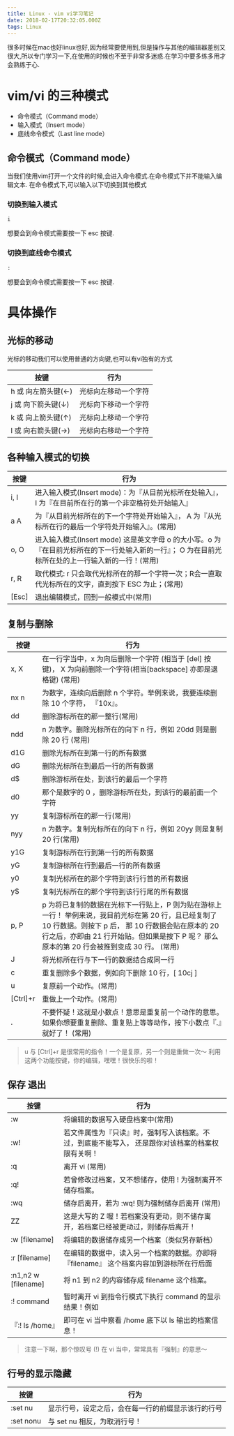 ```yaml
---
title: Linux - vim vi学习笔记
date: 2018-02-17T20:32:05.000Z
tags: Linux
---
```

很多时候在mac也好linux也好,因为经常要使用到,但是操作与其他的编辑器差别又很大,所以专门学习一下,在使用的时候也不至于非常多迷惑.在学习中要多练多用才会熟练于心.


# vim/vi 的三种模式

* 命令模式（Command mode）
* 输入模式（Insert mode）
* 底线命令模式（Last line mode）

## 命令模式（Command mode）
当我们使用vim打开一个文件的时候,会进入命令模式.在命令模式下并不能输入编辑文本.
在命令模式下,可以输入以下切换到其他模式

### 切换到输入模式
```
i
```
想要会到命令模式需要按一下 esc 按键.

### 切换到底线命令模式

```
:
```
想要会到命令模式需要按一下 esc 按键.

# 具体操作

## 光标的移动
光标的移动我们可以使用普通的方向键,也可以有vi独有的方式

|按键  |行为|
| ---   |---|
| h 或 向左箭头键(←)|光标向左移动一个字符|
| j 或 向下箭头键(↓)|光标向下移动一个字符|
| k 或 向上箭头键(↑)|光标向上移动一个字符|
| l 或 向右箭头键(→)|光标向右移动一个字符|


## 各种输入模式的切换

|按键  |行为|
| ---   |---|
|i, I	|进入输入模式(Insert mode)：为『从目前光标所在处输入』， I 为『在目前所在行的第一个非空格符处开始输入』
|a A | 为『从目前光标所在的下一个字符处开始输入』， A 为『从光标所在行的最后一个字符处开始输入』。(常用)
|o, O	|进入输入模式(Insert mode) 这是英文字母 o 的大小写。o 为『在目前光标所在的下一行处输入新的一行』； O 为在目前光标所在处的上一行输入新的一行！(常用)
|r, R	|取代模式: r 只会取代光标所在的那一个字符一次；R会一直取代光标所在的文字，直到按下 ESC 为止；(常用)
|[Esc]	|退出编辑模式，回到一般模式中(常用)


## 复制与删除
|按键  |行为|
| ---   |---|
|x, X	|在一行字当中，x 为向后删除一个字符 (相当于 [del] 按键)， X 为向前删除一个字符(相当[backspace] 亦即是退格键) (常用)
|nx	n |为数字，连续向后删除 n 个字符。举例来说，我要连续删除 10 个字符， 『10x』。
|dd|	删除游标所在的那一整行(常用)
|ndd|	n 为数字。删除光标所在的向下 n 行，例如 20dd 则是删除 20 行 (常用)
|d1G|	删除光标所在到第一行的所有数据
|dG	|删除光标所在到最后一行的所有数据
|d$	|删除游标所在处，到该行的最后一个字符
|d0	|那个是数字的 0 ，删除游标所在处，到该行的最前面一个字符
|yy	|复制游标所在的那一行(常用)
|nyy|	n 为数字。复制光标所在的向下 n 行，例如 20yy 则是复制 20 行(常用)
|y1G|	复制游标所在行到第一行的所有数据
|yG|	复制游标所在行到最后一行的所有数据
|y0|	复制光标所在的那个字符到该行行首的所有数据
|y$|复制光标所在的那个字符到该行行尾的所有数据
|p, P|	p 为将已复制的数据在光标下一行贴上，P 则为贴在游标上一行！ 举例来说，我目前光标在第 20 行，且已经复制了 10 行数据。则按下 p 后， 那 10 行数据会贴在原本的 20 行之后，亦即由 21 行开始贴。但如果是按下 P 呢？ 那么原本的第 20 行会被推到变成 30 行。 (常用)
|J|	将光标所在行与下一行的数据结合成同一行
|c|	重复删除多个数据，例如向下删除 10 行，[ 10cj ]
|u|	复原前一个动作。(常用)
|[Ctrl]+r	|重做上一个动作。(常用)
| .	|不要怀疑！这就是小数点！意思是重复前一个动作的意思。 如果你想要重复删除、重复贴上等等动作，按下小数点『.』就好了！ (常用)

> u 与 [Ctrl]+r 是很常用的指令！一个是复原，另一个则是重做一次～ 利用这两个功能按键，你的编辑，嘿嘿！很快乐的啦！


## 保存 退出
|按键  |行为|
| ---   |---|
|:w	    |将编辑的数据写入硬盘档案中(常用)
|:w!	|若文件属性为『只读』时，强制写入该档案。不过，到底能不能写入， 还是跟你对该档案的档案权限有关啊！
|:q	    |离开 vi (常用)
|:q!	|若曾修改过档案，又不想储存，使用 ! 为强制离开不储存档案。
|:wq	|储存后离开，若为 :wq! 则为强制储存后离开 (常用)
|ZZ	    |这是大写的 Z 喔！若档案没有更动，则不储存离开，若档案已经被更动过，则储存后离开！
|:w [filename]	|将编辑的数据储存成另一个档案（类似另存新档）
|:r [filename]	|在编辑的数据中，读入另一个档案的数据。亦即将 『filename』 这个档案内容加到游标所在行后面
|:n1,n2 w [filename]	|将 n1 到 n2 的内容储存成 filename 这个档案。
|:! command	|暂时离开 vi 到指令行模式下执行 command 的显示结果！例如
|『:! ls /home』|即可在 vi 当中察看 /home 底下以 ls 输出的档案信息！

> 注意一下啊，那个惊叹号 (!) 在 vi 当中，常常具有『强制』的意思～



## 行号的显示隐藏
|按键        |行为|
| ---       |---|
|:set nu	|显示行号，设定之后，会在每一行的前缀显示该行的行号
|:set nonu	|与 set nu 相反，为取消行号！